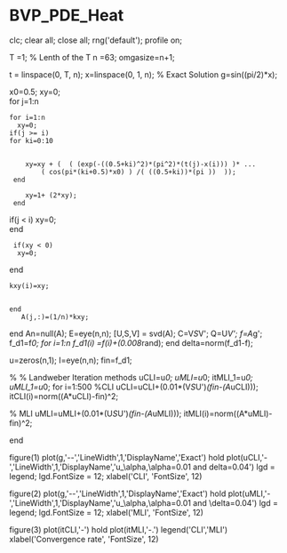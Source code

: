 # BVP_PDE_Heat

clc; clear all;
close all;
rng('default');
profile on;
 
 
T =1;        %  Lenth of the T
n =63;
omgasize=n+1;
 
t = linspace(0, T, n);
x=linspace(0, 1, n);
% Exact Solution
g=sin((pi/2)*x); 

x0=0.5;
 xy=0;  
for j=1:n

    for i=1:n
      xy=0;          
    if(j >= i)
    for ki=0:10
       

        xy=xy + (  ( (exp(-((0.5+ki)^2)*(pi^2)*(t(j)-x(i))) )* ...
            ( cos(pi*(ki+0.5)*x0) ) /( ((0.5+ki))*(pi ))  ));
     end

        xy=1+ (2*xy);  
     end
    
  if(j < i)
      xy=0;  
  end
    
     if(xy < 0)
      xy=0;  
  end
    
    
    kxy(i)=xy;
   
    
    end
       A(j,:)=(1/n)*kxy;
end
An=null(A);
E=eye(n,n);
[U,S,V] = svd(A);
C=V*S*V';
Q=U*V';
f=A*g';
f_d1=f*0;
for i=1:n
f_d1(i) =f(i)+(0.008*rand);
end
delta=norm(f_d1-f);

u=zeros(n,1);
I=eye(n,n);
fin=f_d1;

% % Landweber Iteration methods
uCLI=u*0;
uMLI=u*0;
itMLI_1=u*0;
uMLI_1=u*0;
for i=1:500
   %CLI
   uCLI=uCLI+(0.01*(V*S*U')*(fin-(A*uCLI))); 
   itCLI(i)=norm((A*uCLI)-fin)^2;
   
   
   % MLI
   uMLI=uMLI+(0.01*(U*S*U')*(fin-(A*uMLI)));
   itMLI(i)=norm((A*uMLI)-fin)^2;
   
end

figure(1)
plot(g,'--','LineWidth',1,'DisplayName','Exact')
hold
plot(uCLI,'-','LineWidth',1,'DisplayName','u_\alpha,\alpha=0.01 and delta=0.04')
lgd = legend;
lgd.FontSize = 12;
xlabel('CLI', 'FontSize', 12)
 
figure(2)
plot(g,'--','LineWidth',1,'DisplayName','Exact')
hold
plot(uMLI,'-','LineWidth',1,'DisplayName','u_\alpha,\alpha=0.01 and \delta=0.04')
lgd = legend;
lgd.FontSize = 12;
xlabel('MLI', 'FontSize', 12)

figure(3)
plot(itCLI,'-')
hold
plot(itMLI,'-.') 
legend('CLI','MLI')
xlabel('Convergence rate', 'FontSize', 12)


